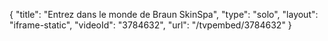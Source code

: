 {
    "title": "Entrez dans le monde de Braun SkinSpa",
    "type": "solo",
    "layout": "iframe-static",
    "videoId": "3784632",
    "url": "\/tvpembed\/3784632"
}
